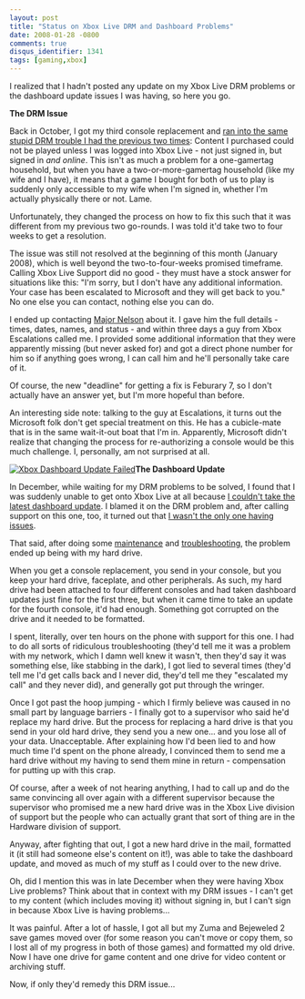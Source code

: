 ```yaml
---
layout: post
title: "Status on Xbox Live DRM and Dashboard Problems"
date: 2008-01-28 -0800
comments: true
disqus_identifier: 1341
tags: [gaming,xbox]
---
```

I realized that I hadn't posted any update on my Xbox Live DRM problems
or the dashboard update issues I was having, so here you go.

**The DRM Issue**

Back in October, I got my third console replacement and [ran into the
same stupid DRM trouble I had the previous two
times](/archive/2007/10/27/changes-in-xbox-live-drm.aspx): Content I
purchased could not be played unless I was logged into Xbox Live - not
just signed in, but signed in *and online*. This isn't as much a problem
for a one-gamertag household, but when you have a two-or-more-gamertag
household (like my wife and I have), it means that a game I bought for
both of us to play is suddenly only accessible to my wife when I'm
signed in, whether I'm actually physically there or not. Lame.

Unfortunately, they changed the process on how to fix this such that it
was different from my previous two go-rounds. I was told it'd take two
to four weeks to get a resolution.

The issue was still not resolved at the beginning of this month (January
2008), which is well beyond the two-to-four-weeks promised timeframe.
Calling Xbox Live Support did no good - they must have a stock answer
for situations like this: "I'm sorry, but I don't have any additional
information. Your case has been escalated to Microsoft and they will get
back to you." No one else you can contact, nothing else you can do.

I ended up contacting [Major Nelson](http://www.majornelson.com/) about
it. I gave him the full details - times, dates, names, and status - and
within three days a guy from Xbox Escalations called me. I provided some
additional information that they were apparently missing (but never
asked for) and got a direct phone number for him so if anything goes
wrong, I can call him and he'll personally take care of it.

Of course, the new "deadline" for getting a fix is Feburary 7, so I
don't actually have an answer yet, but I'm more hopeful than before.

An interesting side note: talking to the guy at Escalations, it turns
out the Microsoft folk don't get special treatment on this. He has a
cubicle-mate that is in the same wait-it-out boat that I'm in.
Apparently, Microsoft didn't realize that changing the process for
re-authorizing a console would be this much challenge. I, personally, am
not surprised at all.

[![Xbox Dashboard Update
Failed](http://farm3.static.flickr.com/2025/2101431610_14367a44a0_m.jpg)](http://www.flickr.com/photos/tillig/2101431610/ "Xbox Dashboard Update Failed")**The
Dashboard Update**

In December, while waiting for my DRM problems to be solved, I found
that I was suddenly unable to get onto Xbox Live at all because [I
couldn't take the latest dashboard
update](/archive/2007/12/10/xbox-live-drm-eating-my-lunch.aspx). I
blamed it on the DRM problem and, after calling support on this one,
too, it turned out that [I wasn't the only one having
issues](/archive/2007/12/11/xbox-360-fall-2007-update-locks-users-out-of-xbox.aspx).

That said, after doing some
[maintenance](/archive/2007/12/10/xbox-360-maintenance-secrets.aspx) and
[troubleshooting](/archive/2007/12/29/xbox-360-nat-configuration.aspx),
the problem ended up being with my hard drive.

When you get a console replacement, you send in your console, but you
keep your hard drive, faceplate, and other peripherals. As such, my hard
drive had been attached to four different consoles and had taken
dashboard updates just fine for the first three, but when it came time
to take an update for the fourth console, it'd had enough. Something got
corrupted on the drive and it needed to be formatted.

I spent, literally, over ten hours on the phone with support for this
one. I had to do all sorts of ridiculous troubleshooting (they'd tell me
it was a problem with my network, which I damn well knew it wasn't, then
they'd say it was something else, like stabbing in the dark), I got lied
to several times (they'd tell me I'd get calls back and I never did,
they'd tell me they "escalated my call" and they never did), and
generally got put through the wringer.

Once I got past the hoop jumping - which I firmly believe was caused in
no small part by language barriers - I finally got to a supervisor who
said he'd replace my hard drive. But the process for replacing a hard
drive is that you send in your old hard drive, they send you a new
one... and you lose all of your data. Unacceptable. After explaining how
I'd been lied to and how much time I'd spent on the phone already, I
convinced them to send me a hard drive without my having to send them
mine in return - compensation for putting up with this crap.

Of course, after a week of not hearing anything, I had to call up and do
the same convincing all over again with a different supervisor because
the supervisor who promised me a new hard drive was in the Xbox Live
division of support but the people who can actually grant that sort of
thing are in the Hardware division of support.

Anyway, after fighting that out, I got a new hard drive in the mail,
formatted it (it still had someone else's content on it!), was able to
take the dashboard update, and moved as much of my stuff as I could over
to the new drive.

Oh, did I mention this was in late December when they were having Xbox
Live problems? Think about that in context with my DRM issues - I can't
get to my content (which includes moving it) without signing in, but I
can't sign in because Xbox Live is having problems...

It was painful. After a lot of hassle, I got all but my Zuma and
Bejeweled 2 save games moved over (for some reason you can't move or
copy them, so I lost all of my progress in both of those games) and
formatted my old drive. Now I have one drive for game content and one
drive for video content or archiving stuff.

Now, if only they'd remedy this DRM issue...

